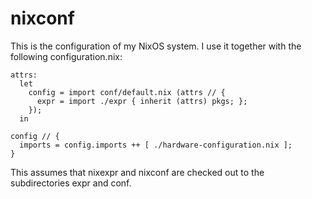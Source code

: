 nixconf
=======

This is the configuration of my NixOS system. I use it together with the following configuration.nix:

```
attrs: 
  let 
    config = import conf/default.nix (attrs // {
      expr = import ./expr { inherit (attrs) pkgs; };
    });
  in

config // {
  imports = config.imports ++ [ ./hardware-configuration.nix ];
}
```

This assumes that nixexpr and nixconf are checked out to the subdirectories expr and conf. 
